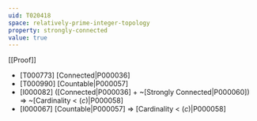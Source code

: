 ```yaml
---
uid: T020418
space: relatively-prime-integer-topology
property: strongly-connected
value: true
---
```

[[Proof]]

* [T000773] [Connected|P000036]
* [T000990] [Countable|P000057]
* [I000082] ([Connected|P000036] + ~[Strongly Connected|P000060]) => ~[Cardinality < $\mathfrak(c)$|P000058]
* [I000067] [Countable|P000057] => [Cardinality < $\mathfrak(c)$|P000058]

